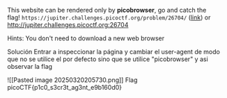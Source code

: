This website can be rendered only by **picobrowser**, go and catch the flag! `https://jupiter.challenges.picoctf.org/problem/26704/` ([link](https://jupiter.challenges.picoctf.org/problem/26704/)) or http://jupiter.challenges.picoctf.org:26704

Hints:
You don't need to download a new web browser

Solución
Entrar a inspeccionar la página y cambiar el user-agent de modo que no se utilice el por defecto sino que se utilice "picobrowser" y asi observar la flag

![[Pasted image 20250320205730.png]]
Flag
picoCTF{p1c0_s3cr3t_ag3nt_e9b160d0}